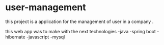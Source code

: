# user-management
this project is a application for the management of user in a company .

this web app was to make with the next technologies
-java
-spring boot 
-hibernate
-javascript
-mysql
